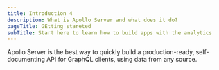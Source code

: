 ```yaml
---
title: Introduction 4
description: What is Apollo Server and what does it do?
pageTitle: GEtting stareted
subTitle: Start here to learn how to build apps with the analytics
---
```


Apollo Server is the best way to quickly build a production-ready, self-documenting API for GraphQL clients, using data from any source.

